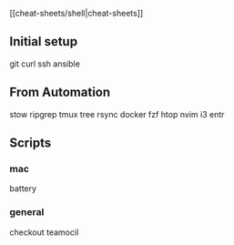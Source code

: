 [[cheat-sheets/shell|cheat-sheets]]

## Initial setup

git
curl
ssh
ansible

## From Automation

stow
ripgrep
tmux
tree
rsync
docker
fzf
htop
nvim
i3
entr

## Scripts

### mac
battery

### general
checkout
teamocil
